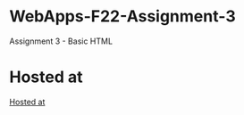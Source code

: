 # WebApps-F22-Assignment-3
Assignment 3 - Basic HTML
# Hosted at
[Hosted at](https://44-563-web-apps-f22.github.io/44563-webapps-assignment-3-S550608/)